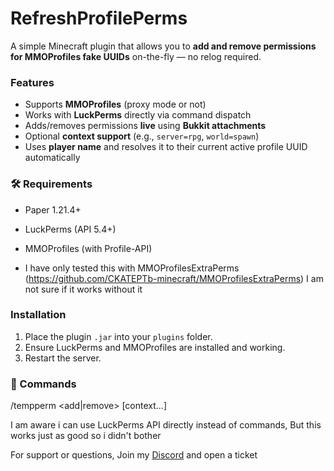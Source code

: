 # RefreshProfilePerms

A simple Minecraft plugin that allows you to **add and remove permissions for MMOProfiles fake UUIDs** on-the-fly — no relog required.

### Features

- Supports **MMOProfiles** (proxy mode or not)
- Works with **LuckPerms** directly via command dispatch
- Adds/removes permissions **live** using **Bukkit attachments**
- Optional **context support** (e.g., `server=rpg`, `world=spawn`)
- Uses **player name** and resolves it to their current active profile UUID automatically

### 🛠 Requirements

- Paper 1.21.4+
- LuckPerms (API 5.4+)
- MMOProfiles (with Profile-API)

- I have only tested this with MMOProfilesExtraPerms (https://github.com/CKATEPTb-minecraft/MMOProfilesExtraPerms)
  I am not sure if it works without it


### Installation

1. Place the plugin `.jar` into your `plugins` folder.
2. Ensure LuckPerms and MMOProfiles are installed and working.
3. Restart the server.

### 💬 Commands

/tempperm <player> <add|remove> <permission> [context...]



I am aware i can use LuckPerms API directly instead of commands, But this works just as good so i didn't bother

For support or questions, Join my [Discord](https://discord.gg/JEqREs76yh) and open a ticket
